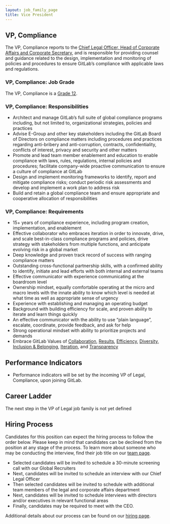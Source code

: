 ```yaml
---
layout: job_family_page
title: Vice President
---
```

## VP, Compliance
The VP, Compliance reports to the [Chief Legal Officer, Head of Corporate Affairs and Corporate Secretary](https://about.gitlab.com/job-families/legal-and-corporate-affairs/chief-legal-officer/), and is responsible for providing counsel and guidance related to the design, implementation and monitoring of policies and procedures to ensure GitLab’s compliance with applicable laws and regulations. 

### VP, Compliance: Job Grade

The VP, Compliance is a [Grade 12](/handbook/total-rewards/compensation/compensation-calculator/#gitlab-job-grades).

### VP, Compliance: Responsibilities

* Architect and manage GitLab’s full suite of global compliance programs including, but not limited to, organizational strategies, policies and practices
* Advise E-Group and other key stakeholders including the GitLab Board of Directors on compliance matters including procedures and practices regarding anti-bribery and anti-corruption, contracts, confidentiality, conflicts of interest, privacy and security and other matters
* Promote and lead team member enablement and education to enable compliance with laws, rules, regulations, internal policies and procedures; facilitate company-wide proactive communication to ensure a culture of compliance at GitLab 
* Design and implement monitoring frameworks to identify, report and mitigate compliance risks; conduct periodic risk assessments and develop and implement a work plan to address risk
* Build and retain a global compliance team and ensure appropriate and cooperative allocation of responsibilities


### VP, Compliance: Requirements

* 15+ years of compliance experience, including program creation, implementation, and enablement
* Effective collaborator who embraces iteration in order to innovate, drive, and scale best-in-class compliance programs and policies, drive strategy with stakeholders from multiple functions, and anticipate evolving risk in a global market
* Deep knowledge and proven track record of success with ranging compliance matters
* Outstanding cross-functional partnership skills, with a confirmed ability to identify, initiate and lead efforts with both internal and external teams
* Effective communicator with experience communicating at the boardroom level
* Ownership mindset, equally comfortable operating at the micro and macro levels with the innate ability to know which level is needed at what time as well as appropriate sense of urgency
* Experience with establishing and managing an operating budget
* Background with building efficiency for scale, and proven ability to iterate and learn things quickly
* An effective communicator with the ability to use “plain language”, escalate, coordinate, provide feedback, and ask for help
* Strong operational mindset with ability to prioritize projects and demands
* Embrace GitLab Values of [Collaboration](https://about.gitlab.com/handbook/values/#collaboration), [Results](https://about.gitlab.com/handbook/values/#results), [Efficiency](https://about.gitlab.com/handbook/values/#efficiency), [Diversity, Inclusion & Belonging](https://about.gitlab.com/handbook/values/#diversity-inclusion), [Iteration](https://about.gitlab.com/handbook/values/#iteration), and [Transparency](https://about.gitlab.com/handbook/values/#transparency)  


## Performance Indicators
* Performance indicators will be set by the incoming VP of Legal, Compliance, upon joining GitLab. 

## Career Ladder

The next step in the VP of Legal job family is not yet defined

## Hiring Process
Candidates for this position can expect the hiring process to follow the order below. Please keep in mind that candidates can be declined from the position at any stage of the process. To learn more about someone who may be conducting the interview, find their job title on our [team page](/company/team/).

* Selected candidates will be invited to schedule a 30-minute screening call with our Global Recruiters
* Next, candidates will be invited to schedule an interview with our Chief Legal Officer
* Then selected candidates will be invited to schedule with additional team members of the legal and corporate affairs department
* Next, candidates will be invited to schedule interviews with directors and/or executives in relevant functional areas
* Finally, candidates may be required to meet with the CEO.

Additional details about our process can be found on our [hiring page](/handbook/hiring/).

